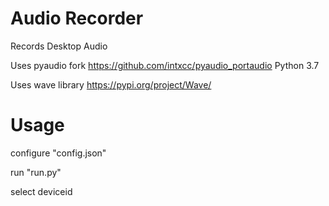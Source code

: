 # Audio Recorder
 Records Desktop Audio
 
 Uses pyaudio fork https://github.com/intxcc/pyaudio_portaudio Python 3.7
 
 Uses wave library https://pypi.org/project/Wave/
 
# Usage
  configure "config.json"
  
  run "run.py"
  
  select deviceid
